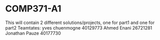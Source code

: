 # COMP371-A1
This will contain 2 different solutions/projects, one for part1 and one for part2
Teamtates:
yves chuenmogne 40129773
Ahmed Enani 26721281
Jonathan Pauze 40177730




